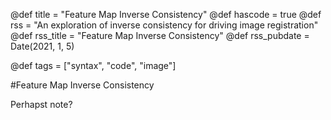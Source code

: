 

@def title = "Feature Map Inverse Consistency"
@def hascode = true
@def rss = "An exploration of inverse consistency for driving image registration"
@def rss_title = "Feature Map Inverse Consistency"
@def rss_pubdate = Date(2021, 1, 5)

@def tags = ["syntax", "code", "image"]


#Feature Map Inverse Consistency





Perhapst note?

